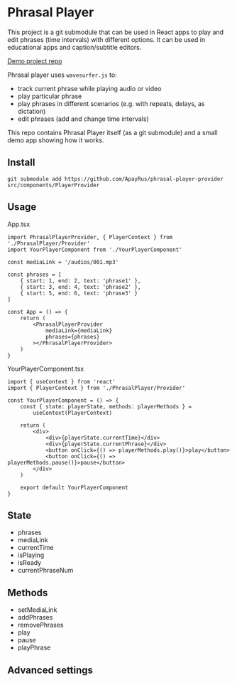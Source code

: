 # Phrasal Player

This project is a git submodule that can be used in React apps to play and edit phrases (time intervals) with different options. It can be used in educational apps and caption/subtitle editors.

[Demo project repo](https://github.com/ApayRus/phrasal-player-demo)

Phrasal player uses `wavesurfer.js` to:

- track current phrase while playing audio or video
- play particular phrase
- play phrases in different scenarios (e.g. with repeats, delays, as dictation)
- edit phrases (add and change time intervals)

This repo contains Phrasal Player itself (as a git submodule) and a small demo app showing how it works.

## Install

```
git submodule add https://github.com/ApayRus/phrasal-player-provider src/components/PlayerProvider
```

## Usage

App.tsx

```tsx
import PhrasalPlayerProvider, { PlayerContext } from './PhrasalPlayer/Provider'
import YourPlayerComponent from './YourPlayerComponent'

const mediaLink = '/audios/001.mp3'

const phrases = [
	{ start: 1, end: 2, text: 'phrase1' },
	{ start: 3, end: 4, text: 'phrase2' },
	{ start: 5, end: 6, text: 'phrase3' }
]

const App = () => {
	return (
		<PhrasalPlayerProvider
			mediaLink={mediaLink}
			phrases={phrases}
		></PhrasalPlayerProvider>
	)
}
```

YourPlayerComponent.tsx

```tsx
import { useContext } from 'react'
import { PlayerContext } from './PhrasalPlayer/Provider'

const YourPlayerComponent = () => {
	const { state: playerState, methods: playerMethods } =
		useContext(PlayerContext)

	return (
		<div>
			<div>{playerState.currentTime}</div>
			<div>{playerState.currentPhrase}</div>
			<button onClick={() => playerMethods.play()}>play</button>
			<button onClick={() => playerMethods.pause()}>pause</button>
		</div>
	)

	export default YourPlayerComponent
}
```

## State

- phrases
- mediaLink
- currentTime
- isPlaying
- isReady
- currentPhraseNum

## Methods

- setMediaLink
- addPhrases
- removePhrases
- play
- pause
- playPhrase

## Advanced settings
